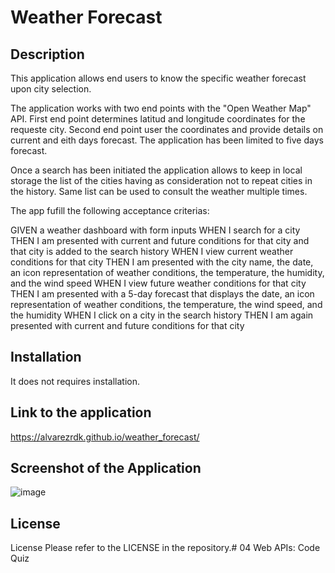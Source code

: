 # Weather Forecast

## Description
This application allows end users to know the specific weather forecast upon city selection.

The application works with two end points with the "Open Weather Map" API. First end point determines latitud and longitude coordinates for the requeste city. Second end point user the coordinates and provide details on current and eith days forecast. The application has been limited to five days forecast.

Once a search has been initiated the application allows to keep in local storage the list of the cities having as consideration not to repeat cities in the history. Same list can be used to consult the weather multiple times.

The app fufill the following acceptance criterias:

GIVEN a weather dashboard with form inputs
WHEN I search for a city
THEN I am presented with current and future conditions for that city and that city is added to the search history
WHEN I view current weather conditions for that city
THEN I am presented with the city name, the date, an icon representation of weather conditions, the temperature, the humidity, and the wind speed
WHEN I view future weather conditions for that city
THEN I am presented with a 5-day forecast that displays the date, an icon representation of weather conditions, the temperature, the wind speed, and the humidity
WHEN I click on a city in the search history
THEN I am again presented with current and future conditions for that city

## Installation
It does not requires installation.

## Link to the application
https://alvarezrdk.github.io/weather_forecast/

## Screenshot of the Application
![image](https://github.com/alvarezrdk/weather_forecast/assets/128987959/69a31428-7617-4550-8d32-7ee101e4b090)

## License
License Please refer to the LICENSE in the repository.# 04 Web APIs: Code Quiz
